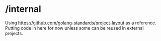 # /internal
Using https://github.com/golang-standards/project-layout as a reference. Putting code in here for now
unless some can be reused in external projects.